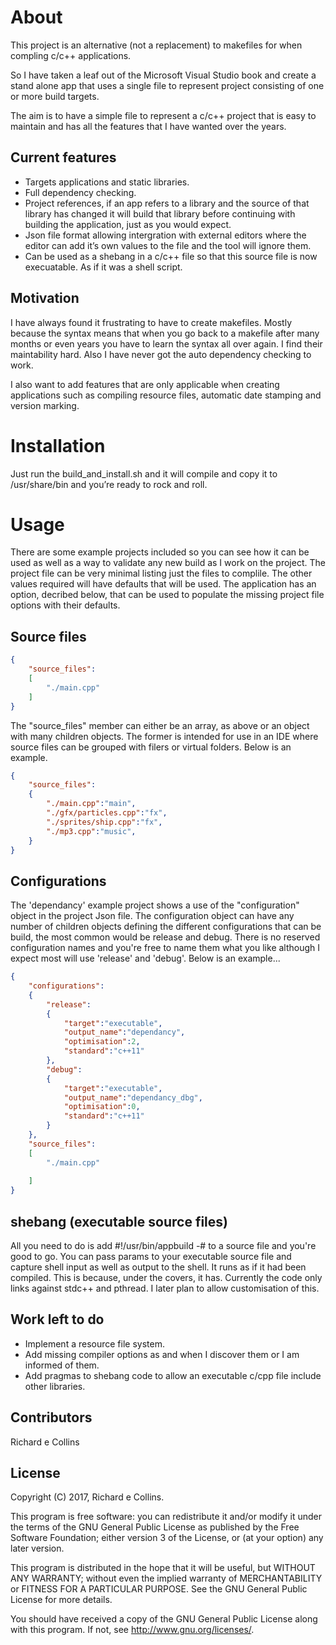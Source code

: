 # About
This project is an alternative (not a replacement) to makefiles for when compling c/c++ applications. 

So I have taken a leaf out of the Microsoft Visual Studio book and create a stand alone app that uses a single file to represent project consisting of one or more build targets.

The aim is to have a simple file to represent a c/c++ project that is easy to maintain and has all the features that I have wanted over the years. 

## Current features
* Targets applications and static libraries.
* Full dependency checking.
* Project references, if an app refers to a library and the source of that library has changed it will build that library before continuing with building the application, just as you would expect. 
* Json file format allowing intergration with external editors where the editor can add it’s own values to the file and the tool will ignore them.
* Can be used as a shebang in a c/c++ file so that this source file is now execuatable. As if it was a shell script.

## Motivation
I have always found it frustrating to have to create makefiles. Mostly because the syntax means that when you go back to a makefile after many months or even years you have to learn the syntax all over again. I find their maintability hard. Also I have never got the auto dependency checking to work.

I also want to add features that are only applicable when creating applications such as compiling resource files, automatic date stamping and version marking.

# Installation
Just run the build_and_install.sh and it will compile and copy it to /usr/share/bin and you’re ready to rock and roll.

# Usage
There are some example projects included so you can see how it can be used as well as a way to validate any new build as I work on the project. The project file can be very minimal listing just the files to complile. The other values required will have defaults that will be used. The application has an option, decribed below, that can be used to populate the missing project file options with their defaults.

## Source files

```json
{
	"source_files":
	[
		"./main.cpp"		
	]
}
```

The "source_files" member can either be an array, as above or an object with many children objects. The former is intended for use in an IDE where source files can be grouped with filers or virtual folders. Below is an example.

```json
{
	"source_files":
	{
		"./main.cpp":"main",
		"./gfx/particles.cpp":"fx",
		"./sprites/ship.cpp":"fx",
		"./mp3.cpp":"music",
	}
}
```

## Configurations
The 'dependancy' example project shows a use of the "configuration" object in the project Json file. The configuration object can have any number of children objects defining the different configurations that can be build, the most common would be release and debug. There is no reserved configuration names and you're free to name them what you like although I expect most will use 'release' and 'debug'. Below is an example...

```json
{
	"configurations":
	{
		"release":
		{
			"target":"executable",
			"output_name":"dependancy",
			"optimisation":2,
			"standard":"c++11"
		},
		"debug":
		{
			"target":"executable",
			"output_name":"dependancy_dbg",
			"optimisation":0,
			"standard":"c++11"
		}
	},
    "source_files":
	[
		"./main.cpp"
		
	]
}
```

## shebang (executable source files)
All you need to do is add #!/usr/bin/appbuild -# to a source file and you're good to go.
You can pass params to your executable source file and capture shell input as well as output to the shell. It runs as if it had been compiled. This is because, under the covers, it has.
Currently the code only links against stdc++ and pthread. I later plan to allow customisation of this.

## Work left to do
* Implement a resource file system.
* Add missing compiler options as and when I discover them or I am informed of them.
* Add pragmas to shebang code to allow an executable c/cpp file include other libraries.

## Contributors
Richard e Collins

## License
Copyright (C) 2017, Richard e Collins.

This program is free software: you can redistribute it and/or modify
it under the terms of the GNU General Public License as published by
the Free Software Foundation; either version 3 of the License, or
(at your option) any later version.

This program is distributed in the hope that it will be useful,
but WITHOUT ANY WARRANTY; without even the implied warranty of
MERCHANTABILITY or FITNESS FOR A PARTICULAR PURPOSE.  See the
GNU General Public License for more details.

You should have received a copy of the GNU General Public License
along with this program.  If not, see <http://www.gnu.org/licenses/>.
